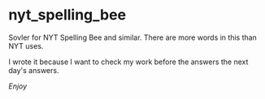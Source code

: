# nyt_spelling_bee

Sovler for NYT Spelling Bee and similar. There are more words in this than NYT uses. 

I wrote it because I want to check my work before the answers the next day's answers. 

_Enjoy_
